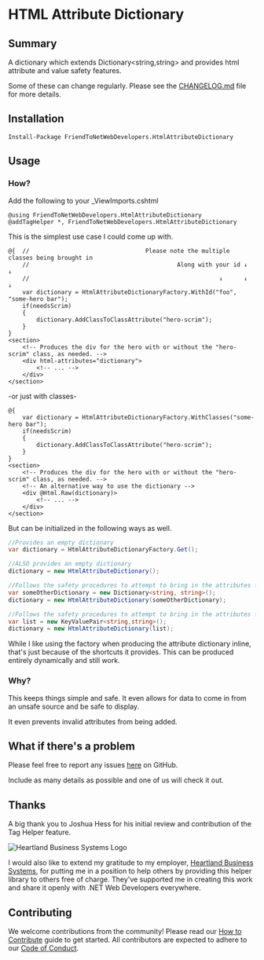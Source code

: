# HTML Attribute Dictionary
## Summary
A dictionary which extends Dictionary&lt;string,string&gt; and provides html attribute and value safety features.

Some of these can change regularly.  Please see the [CHANGELOG.md](https://github.com/friend-to-net-web-developers/html-attribute-dictionary/blob/main/CHANGELOG.md) file for more details.

## Installation
`Install-Package FriendToNetWebDevelopers.HtmlAttributeDictionary`

## Usage
### How?

Add the following to your _ViewImports.cshtml

```
@using FriendToNetWebDevelopers.HtmlAttributeDictionary
@addTagHelper *, FriendToNetWebDevelopers.HtmlAttributeDictionary
```

This is the simplest use case I could come up with.

```
@{  //                                 Please note the multiple classes being brought in
    //                                          Along with your id ↓         ↓
    //                                                      ↓      ↓         ↓
    var dictionary = HtmlAttributeDictionaryFactory.WithId("foo", "some-hero bar");
    if(needsScrim)
    {
        dictionary.AddClassToClassAttribute("hero-scrim");
    }
}
<section>
    <!-- Produces the div for the hero with or without the "hero-scrim" class, as needed. -->
    <div html-attributes="dictionary">
        <!-- ... -->
    </div>
</section>
```

-or just with classes-

```
@{
    var dictionary = HtmlAttributeDictionaryFactory.WithClasses("some-hero bar");
    if(needsScrim)
    {
        dictionary.AddClassToClassAttribute("hero-scrim");
    }
}
<section>
    <!-- Produces the div for the hero with or without the "hero-scrim" class, as needed. -->
    <!-- An alternative way to use the dictionary -->
    <div @Html.Raw(dictionary)>
        <!-- ... -->
    </div>
</section>
```
But can be initialized in the following ways as well.
```csharp
//Provides an empty dictionary
var dictionary = HtmlAttributeDictionaryFactory.Get();

//ALSO provides an empty dictionary
dictionary = new HtmlAttributeDictionary();

//Follows the safety procedures to attempt to bring in the attributes from a different type of dictionary
var someOtherDictionary = new Dictionary<string, string>();
dictionary = new HtmlAttributeDictionary(someOtherDictionary);

//Follows the safety procedures to attempt to bring in the attributes from a list of key-value-pairs
var list = new KeyValuePair<string,string>();
dictionary = new HtmlAttributeDictionary(list);
```

While I like using the factory when producing the attribute dictionary inline, that's just because of the shortcuts
  it provides.  This can be produced entirely dynamically and still work.

### Why?

This keeps things simple and safe.  It even allows for data to come in from an unsafe source and be safe to display.

It even prevents invalid attributes from being added.

## What if there's a problem

Please feel free to report any issues [here](https://github.com/friend-to-net-web-developers/html-attribute-dictionary/issues) on GitHub.

Include as many details as possible and one of us will check it out.

## Thanks

A big thank you to Joshua Hess for his initial review and contribution of the Tag Helper feature.

![Heartland Business Systems Logo](https://cdn-ilaepil.nitrocdn.com/lwEpTzOpowNrpEQtaopWrEAXNdUgLLes/assets/images/optimized/rev-64f2520/www.hbs.net/wp-content/uploads/2022/11/HBS-website-logo.png)

I would also like to extend my gratitude to my employer, [Heartland Business Systems](https://www.hbs.net), for putting me in a position to help
 others by providing this helper library to others free of charge.  They've supported me in creating this work and share it openly with .NET Web Developers everywhere.

## Contributing

We welcome contributions from the community! Please read our [How to Contribute](CONTRIBUTING.md) guide to get started. All contributors are expected to adhere to our [Code of Conduct](CODE_OF_CONDUCT.md).

